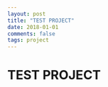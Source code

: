 ```yaml
---
layout: post
title: "TEST PROJECT"
date: 2018-01-01
comments: false
tags: project
---
```


# TEST PROJECT